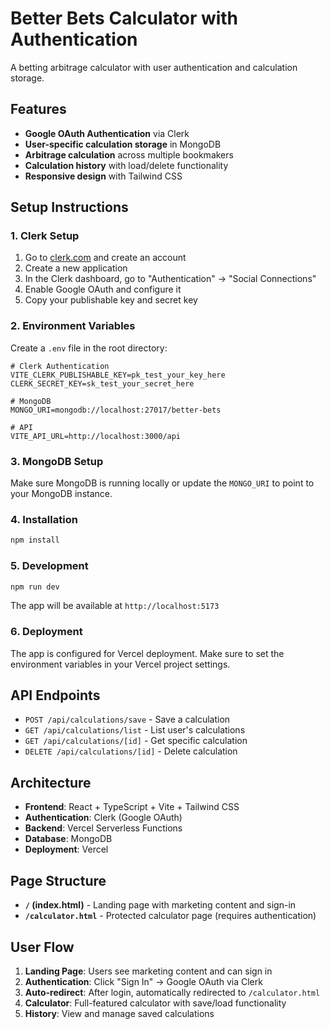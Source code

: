 # Better Bets Calculator with Authentication

A betting arbitrage calculator with user authentication and calculation storage.

## Features

- **Google OAuth Authentication** via Clerk
- **User-specific calculation storage** in MongoDB
- **Arbitrage calculation** across multiple bookmakers
- **Calculation history** with load/delete functionality
- **Responsive design** with Tailwind CSS

## Setup Instructions

### 1. Clerk Setup

1. Go to [clerk.com](https://clerk.com) and create an account
2. Create a new application
3. In the Clerk dashboard, go to "Authentication" → "Social Connections"
4. Enable Google OAuth and configure it
5. Copy your publishable key and secret key

### 2. Environment Variables

Create a `.env` file in the root directory:

```env
# Clerk Authentication
VITE_CLERK_PUBLISHABLE_KEY=pk_test_your_key_here
CLERK_SECRET_KEY=sk_test_your_secret_here

# MongoDB
MONGO_URI=mongodb://localhost:27017/better-bets

# API
VITE_API_URL=http://localhost:3000/api
```

### 3. MongoDB Setup

Make sure MongoDB is running locally or update the `MONGO_URI` to point to your MongoDB instance.

### 4. Installation

```bash
npm install
```

### 5. Development

```bash
npm run dev
```

The app will be available at `http://localhost:5173`

### 6. Deployment

The app is configured for Vercel deployment. Make sure to set the environment variables in your Vercel project settings.

## API Endpoints

- `POST /api/calculations/save` - Save a calculation
- `GET /api/calculations/list` - List user's calculations
- `GET /api/calculations/[id]` - Get specific calculation
- `DELETE /api/calculations/[id]` - Delete calculation

## Architecture

- **Frontend**: React + TypeScript + Vite + Tailwind CSS
- **Authentication**: Clerk (Google OAuth)
- **Backend**: Vercel Serverless Functions
- **Database**: MongoDB
- **Deployment**: Vercel

## Page Structure

- **`/` (index.html)** - Landing page with marketing content and sign-in
- **`/calculator.html`** - Protected calculator page (requires authentication)

## User Flow

1. **Landing Page**: Users see marketing content and can sign in
2. **Authentication**: Click "Sign In" → Google OAuth via Clerk
3. **Auto-redirect**: After login, automatically redirected to `/calculator.html`
4. **Calculator**: Full-featured calculator with save/load functionality
5. **History**: View and manage saved calculations
